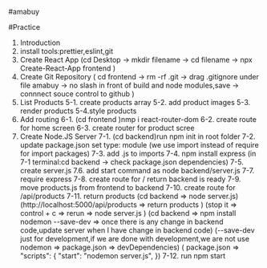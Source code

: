 #amabuy

#Practice

1. Introduction
2. install tools:prettier,eslint,git
3. Create React App
   (cd Desktop -> mkdir filename -> cd filename -> npx Create-React-App frontend )
4. Create Git Repository
   ( cd frontend -> rm -rf .git -> drag .gitignore under file amabuy -> no slash in front of build and node modules,save -> connnect souce control to github )
5. List Products
   5-1. create products array
   5-2. add product images
   5-3. render products
   5-4.style products
6. Add routing
   6-1. (cd frontend )nmp i react-router-dom
   6-2. create route for home screen
   6-3. create router for product scree
7. Create Node.JS Server
   7-1. (cd backend)run npm init in root folder
   7-2. update package.json set type: module
   (we use import instead of require for import packages)
   7-3. add .js to imports
   7-4. npm install express
   (in 7-1 terminal:cd backend -> check package.json dependencies)
   7-5. create server.js
   7.6. add start command as node backend/server.js
   7-7. require express
   7-8. create route for / return backend is ready
   7-9. move products.js from frontend to backend
   7-10. create route for /api/products
   7-11. return products
   (cd backend => node server.js)
   (http://localhost:5000/api/products => return products )
   (stop it => control + c => rerun => node server.js )
   (cd backend => npm install nodemon --save-dev => once there is any change in backend code,update server when I have change in backend code)
   (--save-dev just for development,if we are done with development,we are not use nodemon => package.json => devDependencies)
   ( package.json =>
   "scripts": {
   "start": "nodemon server.js",
   })
   7-12. run npm start
